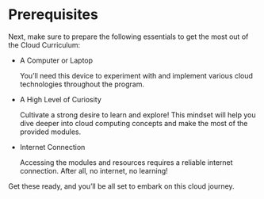 # Prerequisites

Next, make sure to prepare the following essentials to get the most out of the Cloud Curriculum:

- A Computer or Laptop

  You’ll need this device to experiment with and implement various cloud technologies throughout the program.

- A High Level of Curiosity

  Cultivate a strong desire to learn and explore! This mindset will help you dive deeper into cloud computing concepts and make the most of the provided modules.

- Internet Connection

  Accessing the modules and resources requires a reliable internet connection. After all, no internet, no learning!

Get these ready, and you’ll be all set to embark on this cloud journey.
